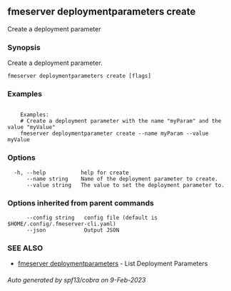 ## fmeserver deploymentparameters create

Create a deployment parameter

### Synopsis

Create a deployment parameter.

```
fmeserver deploymentparameters create [flags]
```

### Examples

```

	Examples:
	# Create a deployment parameter with the name "myParam" and the value "myValue"
	fmeserver deploymentparameter create --name myParam --value myValue

```

### Options

```
  -h, --help           help for create
      --name string    Name of the deployment parameter to create.
      --value string   The value to set the deployment parameter to.
```

### Options inherited from parent commands

```
      --config string   config file (default is $HOME/.config/.fmeserver-cli.yaml)
      --json            Output JSON
```

### SEE ALSO

* [fmeserver deploymentparameters](fmeserver_deploymentparameters.md)	 - List Deployment Parameters

###### Auto generated by spf13/cobra on 9-Feb-2023
